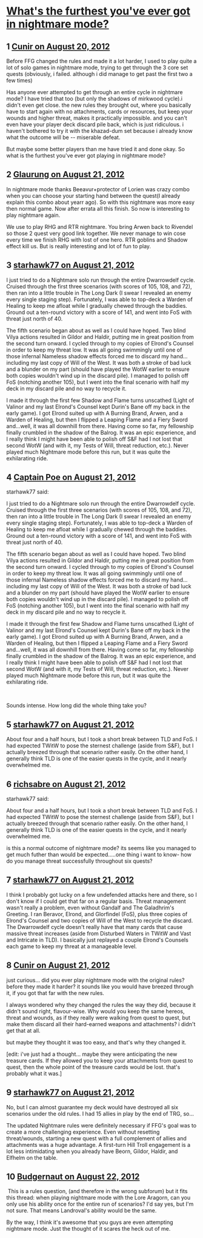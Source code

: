 # [What&#039;s the furthest you&#039;ve ever got in nightmare mode?](https://community.fantasyflightgames.com/topic/69513-whats-the-furthest-youve-ever-got-in-nightmare-mode/)

## 1 [Cunir on August 20, 2012](https://community.fantasyflightgames.com/topic/69513-whats-the-furthest-youve-ever-got-in-nightmare-mode/?do=findComment&comment=677572)

Before FFG changed the rules and made it a lot harder, I used to play quite a lot of solo games in nightmare mode, trying to get through the 3 core set quests (obviously, i failed. although i did manage to get past the first two a few times)

Has anyone ever attempted to get through an entire cycle in nightmare mode? I have tried that too (but only the shadows of mirkwood cycle).i didn't even get close. the new rules they brought out, where you basically have to start again with no attachments, cards or resources, but keep your wounds and higher threat, makes it practically impossible. and you can't even have your player deck discard pile back, which is just ridiculous. i haven't bothered to try it with the khazad-dum set because i already know what the outcome will be -- miserable defeat.

But maybe some better players than me have tried it and done okay. So what is the furthest you've ever got playing in nightmare mode?

## 2 [Glaurung on August 21, 2012](https://community.fantasyflightgames.com/topic/69513-whats-the-furthest-youve-ever-got-in-nightmare-mode/?do=findComment&comment=677999)

In nightmare mode thanks Beeavur+protector of Lorien was crazy combo when you can choose your starting hand between the quest(I already explain this combo about yearr ago). So with this nightmare was more easy then normal game. Now after errata all this finish. So now is interesting to play nightmare again.

We use to play RHG and RTR nightmare. You bring Arwen back to Rivendel so those 2 quest very good link together. We never manage to win cose every time we finish RHG with lost of one hero. RTR goblins and Shadow effect kill us. But is really interesting and lot of fun to play.

## 3 [starhawk77 on August 21, 2012](https://community.fantasyflightgames.com/topic/69513-whats-the-furthest-youve-ever-got-in-nightmare-mode/?do=findComment&comment=678059)

I just tried to do a Nightmare solo run through the entire Dwarrowdelf cycle. Cruised through the first three scenarios (with scores of 105, 108, and 72), then ran into a little trouble in The Long Dark (I swear I revealed an enemy every single staging step). Fortunately, I was able to top-deck a Warden of Healing to keep me afloat while I gradually chewed through the baddies. Ground out a ten-round victory with a score of 141, and went into FoS with threat just north of 40. 

The fifth scenario began about as well as I could have hoped. Two blind Vilya actions resulted in Gildor and Haldir, putting me in great position from the second turn onward. I cycled through to my copies of Elrond's Counsel in order to keep my threat low. It was all going swimmingly until one of those infernal Nameless shadow effects forced me to discard my hand…including my last copy of Will of the West. It was both a stroke of bad luck and a blunder on my part (should have played the WotW earlier to ensure both copies wouldn't wind up in the discard pile). I managed to polish off FoS (notching another 105), but I went into the final scenario with half my deck in my discard pile and no way to recycle it. 

I made it through the first few Shadow and Flame turns unscathed (Light of Valinor and my last Elrond's Counsel kept Durin's Bane off my back in the early game). I got Elrond suited up with A Burning Brand, Arwen, and a Warden of Healing, but then I flipped a Leaping Flame and a Fiery Sword and…well, it was all downhill from there. Having come so far, my fellowship finally crumbled in the shadow of the Balrog. It was an epic experience, and I really think I might have been able to polish off S&F had I not lost that second WotW (and with it, my Tests of Will, threat reduction, etc.). Never played much Nightmare mode before this run, but it was quite the exhilarating ride.

## 4 [Captain Poe on August 21, 2012](https://community.fantasyflightgames.com/topic/69513-whats-the-furthest-youve-ever-got-in-nightmare-mode/?do=findComment&comment=678295)

starhawk77 said:

I just tried to do a Nightmare solo run through the entire Dwarrowdelf cycle. Cruised through the first three scenarios (with scores of 105, 108, and 72), then ran into a little trouble in The Long Dark (I swear I revealed an enemy every single staging step). Fortunately, I was able to top-deck a Warden of Healing to keep me afloat while I gradually chewed through the baddies. Ground out a ten-round victory with a score of 141, and went into FoS with threat just north of 40. 

The fifth scenario began about as well as I could have hoped. Two blind Vilya actions resulted in Gildor and Haldir, putting me in great position from the second turn onward. I cycled through to my copies of Elrond's Counsel in order to keep my threat low. It was all going swimmingly until one of those infernal Nameless shadow effects forced me to discard my hand…including my last copy of Will of the West. It was both a stroke of bad luck and a blunder on my part (should have played the WotW earlier to ensure both copies wouldn't wind up in the discard pile). I managed to polish off FoS (notching another 105), but I went into the final scenario with half my deck in my discard pile and no way to recycle it. 

I made it through the first few Shadow and Flame turns unscathed (Light of Valinor and my last Elrond's Counsel kept Durin's Bane off my back in the early game). I got Elrond suited up with A Burning Brand, Arwen, and a Warden of Healing, but then I flipped a Leaping Flame and a Fiery Sword and…well, it was all downhill from there. Having come so far, my fellowship finally crumbled in the shadow of the Balrog. It was an epic experience, and I really think I might have been able to polish off S&F had I not lost that second WotW (and with it, my Tests of Will, threat reduction, etc.). Never played much Nightmare mode before this run, but it was quite the exhilarating ride.



 

Sounds intense. How long did the whole thing take you?

## 5 [starhawk77 on August 21, 2012](https://community.fantasyflightgames.com/topic/69513-whats-the-furthest-youve-ever-got-in-nightmare-mode/?do=findComment&comment=678545)

About four and a half hours, but I took a short break between TLD and FoS. I had expected TWitW to pose the sternest challenge (aside from S&F), but I actually breezed through that scenario rather easily. On the other hand, I generally think TLD is one of the easier quests in the cycle, and it nearly overwhelmed me. 

## 6 [richsabre on August 21, 2012](https://community.fantasyflightgames.com/topic/69513-whats-the-furthest-youve-ever-got-in-nightmare-mode/?do=findComment&comment=678608)

starhawk77 said:

About four and a half hours, but I took a short break between TLD and FoS. I had expected TWitW to pose the sternest challenge (aside from S&F), but I actually breezed through that scenario rather easily. On the other hand, I generally think TLD is one of the easier quests in the cycle, and it nearly overwhelmed me. 



is this a normal outcome of nightmare mode? its seems like you managed to get much futher than would be expected…..one thing i want to know- how do you manage threat successfully throughout six quests?

## 7 [starhawk77 on August 21, 2012](https://community.fantasyflightgames.com/topic/69513-whats-the-furthest-youve-ever-got-in-nightmare-mode/?do=findComment&comment=678632)

I think I probably got lucky on a few undefended attacks here and there, so I don't know if I could get that far on a regular basis. Threat management wasn't really a problem, even without Gandalf and The Galadhrim's Greeting. I ran Beravor, Elrond, and Glorfindel (FoS), plus three copies of Elrond's Counsel and two copies of Will of the West to recycle the discard. The Dwarrowdelf cycle doesn't really have that many cards that cause massive threat increases (aside from Disturbed Waters in TWitW and Vast and Intricate in TLD). I basically just replayed a couple Elrond's Counsels each game to keep my threat at a manageable level. 

## 8 [Cunir on August 21, 2012](https://community.fantasyflightgames.com/topic/69513-whats-the-furthest-youve-ever-got-in-nightmare-mode/?do=findComment&comment=678634)

just curious… did you ever play nightmare mode with the original rules? before they made it harder? it sounds like you would have breezed through it, if you got that far with the new rules.

I always wondered why they changed the rules the way they did, because it didn't sound right, flavour-wise. Why would you keep the same hereos, threat and wounds, as if they really were walking from quest to quest, but make them discard all their hard-earned weapons and attachments? i didn't get that at all.

but maybe they thought it was too easy, and that's why they changed it.

[edit: i've just had a thought… maybe they were anticipating the new treasure cards. If they allowed you to keep your attachments from quest to quest, then the whole point of the treasure cards would be lost. that's probably what it was.]

## 9 [starhawk77 on August 21, 2012](https://community.fantasyflightgames.com/topic/69513-whats-the-furthest-youve-ever-got-in-nightmare-mode/?do=findComment&comment=678983)

No, but I can almost guarantee my deck would have destroyed all six scenarios under the old rules. I had 15 allies in play by the end of TRG, so…

The updated Nightmare rules were definitely necessary if FFG's goal was to create a more challenging experience. Even without resetting threat/wounds, starting a new quest with a full complement of allies and attachments was a huge advantage. A first-turn Hill Troll engagement is a lot less intimidating when you already have Beorn, Gildor, Haldir, and Elfhelm on the table. 

## 10 [Budgernaut on August 22, 2012](https://community.fantasyflightgames.com/topic/69513-whats-the-furthest-youve-ever-got-in-nightmare-mode/?do=findComment&comment=679042)

 This is a rules question, (and therefore in the wrong subforum) but it fits this thread: when playing nightmare mode with the Lore Aragorn, can you only use his ability once for the entire run of scenarios? I'd say yes, but I'm not sure. That means Landroval's ability would be the same.

By the way, I think it's awesome that you guys are even attempting nightmare mode. Just the thought of it scares the heck out of me.

